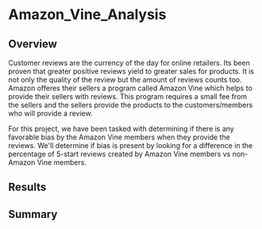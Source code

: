 # Amazon_Vine_Analysis

## Overview

Customer reviews are the currency of the day for online retailers. Its been proven that greater positive reviews yield to greater sales for products. It is not only the quality of the review but the amount of reviews counts too. Amazon offeres their sellers a program called Amazon Vine which helps to provide their sellers with reviews. This program requires a small fee from the sellers and the sellers provide the products to the customers/members who will provide a review. 

For this project, we have been tasked with determining if there is any favorable bias by the Amazon Vine members when they provide the reviews. We'll determine if bias is present by looking for a difference in the percentage of 5-start reviews created by Amazon Vine members vs non-Amazon Vine members. 

## Results

## Summary
